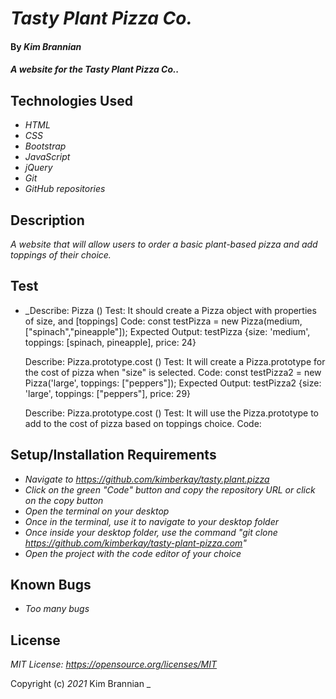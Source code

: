 # _Tasty Plant Pizza Co._

#### By _**Kim Brannian**_

#### _A website for the Tasty Plant Pizza Co.._

## Technologies Used

* _HTML_
* _CSS_
* _Bootstrap_
* _JavaScript_
* _jQuery_
* _Git_
* _GitHub repositories_

## Description

_A website that will allow users to order a basic plant-based pizza and add toppings of their choice._


## Test

  * _Describe: Pizza ()
    Test: It should create a Pizza object with properties of size, and [toppings]
    Code: const testPizza = new Pizza(medium, ["spinach","pineapple"]);
    Expected Output: testPizza {size: 'medium', toppings: [spinach, pineapple], price: 24}
   
    Describe: Pizza.prototype.cost ()
    Test: It will create a Pizza.prototype for the cost of pizza when "size" is selected.
    Code: const testPizza2 = new Pizza('large', toppings: ["peppers"]);
    Expected Output: testPizza2 {size: 'large', toppings: ["peppers"], price: 29}

    Describe: Pizza.prototype.cost ()
    Test: It will use the Pizza.prototype to add to the cost of pizza based on toppings choice.
    Code: 
          


## Setup/Installation Requirements

* _Navigate to https://github.com/kimberkay/tasty.plant.pizza_
* _Click on the green "Code" button and copy the repository URL or click on the copy button_
* _Open the terminal on your desktop_
* _Once in the terminal, use it to navigate to your desktop folder_
* _Once inside your desktop folder, use the command "git clone https://github.com/kimberkay/tasty-plant-pizza.com"_
* _Open the project with the code editor of your choice_



## Known Bugs

* _Too many bugs_

## License

_MIT License: https://opensource.org/licenses/MIT_

Copyright (c) _2021_  Kim Brannian 
_